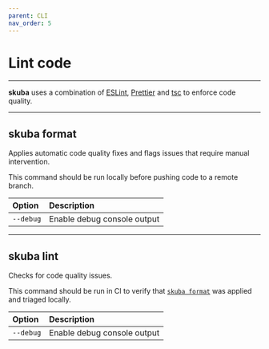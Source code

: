 ```yaml
---
parent: CLI
nav_order: 5
---
```


# Lint code

---

**skuba** uses a combination of [ESLint], [Prettier] and [tsc] to enforce code quality.

---

## skuba format

Applies automatic code quality fixes and flags issues that require manual intervention.

This command should be run locally before pushing code to a remote branch.

| Option    | Description                 |
| :-------- | :-------------------------- |
| `--debug` | Enable debug console output |

---

## skuba lint

Checks for code quality issues.

This command should be run in CI to verify that [`skuba format`] was applied and triaged locally.

| Option    | Description                 |
| :-------- | :-------------------------- |
| `--debug` | Enable debug console output |

[`skuba format`]: #skuba-format
[eslint]: https://eslint.org/
[prettier]: https://prettier.io/
[tsc]: https://www.typescriptlang.org/docs/handbook/compiler-options.html
